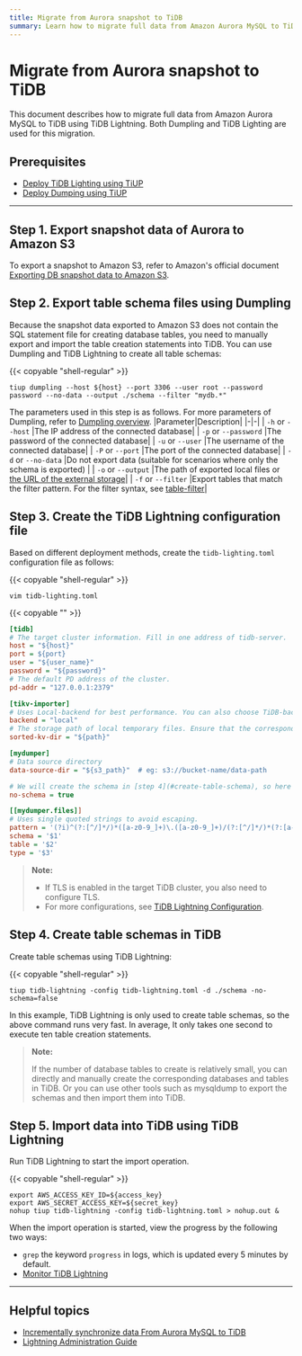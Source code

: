 ```yaml
---
title: Migrate from Aurora snapshot to TiDB
summary: Learn how to migrate full data from Amazon Aurora MySQL to TiDB using TiDB Lightning.
---
```


# Migrate from Aurora snapshot to TiDB

This document describes how to migrate full data from Amazon Aurora MySQL to TiDB using TiDB Lightning. Both Dumpling and TiDB Lighting are used for this migration.

## Prerequisites

- [Deploy TiDB Lighting using TiUP](/data-migration/quick_install_tools.md)
- [Deploy Dumping using TiUP](/data-migration/quick_install_tools.md)

***

## Step 1. Export snapshot data of Aurora to Amazon S3

To export a snapshot to Amazon S3, refer to Amazon's official document [Exporting DB snapshot data to Amazon S3](https://docs.aws.amazon.com/AmazonRDS/latest/AuroraUserGuide/USER_ExportSnapshot.html).

## Step 2. Export table schema files using Dumpling 

Because the snapshot data exported to Amazon S3 does not contain the SQL statement file for creating database tables, you need to manually export and import the table creation statements into TiDB. You can use Dumpling and TiDB Lightning to create all table schemas:

{{< copyable "shell-regular" >}}

```shell
tiup dumpling --host ${host} --port 3306 --user root --password password --no-data --output ./schema --filter "mydb.*"
```
The parameters used in this step is as follows. For more parameters of Dumpling, refer to [Dumpling overview](/dumpling-overview.md).
|Parameter|Description|
|-|-|
| `-h` or `--host`             |The IP address of the connected database|
| `-p` or `--password`         |The password of the connected database|
| `-u` or `--user`             |The username of the connected database|
| `-P` or `--port`             |The port of the connected database|
| `-d` or `--no-data`          |Do not export data (suitable for scenarios where only the schema is exported)  |
| `-o` or `--output`           |The path of exported local files or [the URL of the external storage](/br/backup-and-restore-storages.md)|
| `-f` or `--filter`           |Export tables that match the filter pattern. For the filter syntax, see [table-filter](/table-filter.md)|

>

## Step 3. Create the TiDB Lightning configuration file 

Based on different deployment methods, create the `tidb-lighting.toml` configuration file as follows:

{{< copyable "shell-regular" >}}

```shell
vim tidb-lighting.toml
```

{{< copyable "" >}}

```ini
[tidb]
# The target cluster information. Fill in one address of tidb-server.
host = "${host}"
port = ${port}
user = "${user_name}"
password = "${password}" 
# The default PD address of the cluster.
pd-addr = "127.0.0.1:2379"

[tikv-importer]
# Uses Local-backend for best performance. You can also choose TiDB-backend or Importer-backend according to your need. For detailed introduction of the three backend modes, see [TiDB Lightning Backends](/tidb-lightning/tidb-lightning-backends.md).
backend = "local"
# The storage path of local temporary files. Ensure that the corresponding directory does not exist or is empty and that the disk capacity is large enough for storage.
sorted-kv-dir = "${path}"

[mydumper]
# Data source directory
data-source-dir = "${s3_path}"  # eg: s3://bucket-name/data-path

# We will create the schema in [step 4](#create-table-schema), so here we set no-schema to true
no-schema = true

[[mydumper.files]]
# Uses single quoted strings to avoid escaping.
pattern = '(?i)^(?:[^/]*/)*([a-z0-9_]+)\.([a-z0-9_]+)/(?:[^/]*/)*(?:[a-z0-9\-_.]+\.(parquet))$'
schema = '$1'
table = '$2'
type = '$3'
```

> **Note:**
>
> - If TLS is enabled in the target TiDB cluster, you also need to configure TLS.
> - For more configurations, see [TiDB Lightning Configuration](/tidb-lightning/tidb-lightning-configuration.md).

## Step 4. Create table schemas in TiDB

Create table schemas using TiDB Lightning:

{{< copyable "shell-regular" >}}

```shell
tiup tidb-lightning -config tidb-lightning.toml -d ./schema -no-schema=false
```

In this example, TiDB Lightning is only used to create table schemas, so the above command runs very fast. In average, It only takes one second to execute ten table creation statements.

> **Note:**
>
> If the number of database tables to create is relatively small, you can directly and manually create the corresponding databases and tables in TiDB. Or you can use other tools such as mysqldump to export the schemas and then import them into TiDB.

## Step 5. Import data into TiDB using TiDB Lightning

Run TiDB Lightning to start the import operation. 

{{< copyable "shell-regular" >}}

```shell
export AWS_ACCESS_KEY_ID=${access_key}
export AWS_SECRET_ACCESS_KEY=${secret_key}
nohup tiup tidb-lightning -config tidb-lightning.toml > nohup.out &
```

When the import operation is started, view the progress by the following two ways:

- `grep` the keyword `progress` in logs, which is updated every 5 minutes by default.
- [Monitor TiDB Lightning](/tidb-lightning/monitor-tidb-lightning.md)

***

## Helpful topics

- [Incrementally synchronize data From Aurora MySQL to TiDB](/data-migration/aurora/increment-aurora.md)
- [Lightning Administration Guide](/tidb-lightning/tidb-lightning-overview.md)
